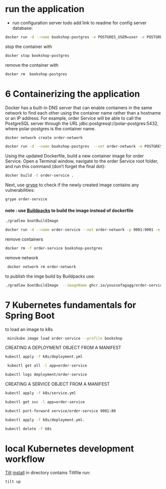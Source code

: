 # run the application 
* run configuration server todo add link to readme for config server
database:
```bash
docker run -d --name bookshop-postgres -e POSTGRES_USER=user -e POSTGRES_PASSWORD=password  -e POSTGRES_DB=bookshopdb_order -p 5432:5432 postgres:14.4
```
stop the container with
```bash
docker stop bookshop-postgres 
```
remove the container with
```bash
docker rm  bookshop-postgres 
```
# 6 Containerizing the application
Docker has a built-in DNS server that can enable containers in the same network to find each other using the container name rather than a hostname or an IP address. For example, order Service will be able to call the PostgreSQL server through the URL jdbc:postgresql://polar-postgres:5432, where polar-postgres is the container name.
```bash
docker network create order-network
```
```bash
docker run -d --name bookshop-postgres  --net order-network -e POSTGRES_USER=user -e POSTGRES_PASSWORD=password  -e POSTGRES_DB=bookshop_order -p 5432:5432 postgres:14.4
```
Using the updated Dockerfile, build a new container image for order Service. Open a Terminal window, navigate to the order Service root folder, and run this command (don’t forget the final dot):

```bash
docker build -t order-service .
```
Next, use [grype](https://github.com/anchore/grype) to check if the newly created image contains any vulnerabilities:

 ```bash
grype order-service
```
#### note : use [Buildpacks](https://buildpacks.io) to build the image instead of dockerfile
```bash
./gradlew bootBuildImage
```
```bash
docker run -d --name order-service --net order-network -p 9001:9001 -e SPRING_DATASOURCE_URL=jdbc:postgresql://bookshop-postgres:5432/bookshop_order -e SPRING_PROFILES_ACTIVE=testdata order-service
```
remove containers 
```bash
docker rm -f order-service bookshop-postgres
```
remove network
```bash
 docker network rm order-network
```
to publish the imge build by Buildpacks use:
```bash
./gradlew bootBuildImage  --imageName ghcr.io/youssefagagg/order-service   --publishImage  -PregistryUrl=ghcr.io -PregistryUsername=youssefagagg  -PregistryToken=<your_github_token>
```
# 7 Kubernetes fundamentals for Spring Boot
to load an image to k8s
```bash
 minikube image load order-service --profile bookshop
```
CREATING A DEPLOYMENT OBJECT FROM A MANIFEST
```bash
kubectl apply -f k8s/deployment.yml
```
```bash
 kubectl get all -l app=order-service
```

```bash
kubectl logs deployment/order-service
```
CREATING A SERVICE OBJECT FROM A MANIFEST
```bash
kubectl apply -f k8s/service.yml
```
```bash
kubectl get svc -l app=order-service
```
```bash
kubectl port-forward service/order-service 9001:80
```
```bash
kubectl apply -f k8s/deployment.yml.
```
```bash
kubectl delete -f k8s
```
#  local Kubernetes development workflow
[Tilt](https://tilt.dev)
[install](https://docs.tilt.dev/install.html)
in  directory contains Tiltfile run:
```bash
tilt up
```